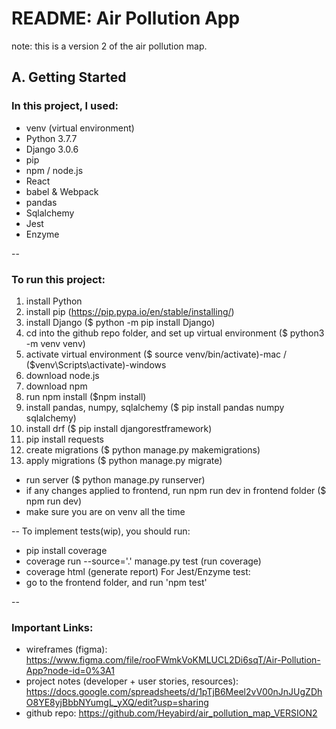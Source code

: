 # README: Air Pollution App

note: this is a version 2 of the air pollution map.

## A. Getting Started
### In this project, I used:
* venv (virtual environment)
* Python 3.7.7
* Django 3.0.6
* pip
* npm / node.js
* React
* babel & Webpack
* pandas
* Sqlalchemy
* Jest
* Enzyme

-- 
### To run this project:
1. install Python 
2. install pip (https://pip.pypa.io/en/stable/installing/)
2. install Django ($ python -m pip install Django)
3. cd into the github repo folder, and set up virtual environment ($ python3 -m venv venv)
4. activate virtual environment ($ source venv/bin/activate)-mac / ($venv\Scripts\activate)-windows
5. download node.js
6. download npm
6. run npm install ($npm install)
7. install pandas, numpy, sqlalchemy ($ pip install pandas numpy sqlalchemy)
8. install drf ($ pip install djangorestframework)
9. pip install requests 
9. create migrations ($ python manage.py makemigrations)
10. apply migrations ($ python manage.py migrate)
* run server ($ python manage.py runserver)
* if any changes applied to frontend, run npm run dev in frontend folder ($ npm run dev)
* make sure you are on venv all the time

--
To implement tests(wip), you should run:
* pip install coverage
* coverage run --source='.' manage.py test (run coverage)
* coverage html (generate report)
For Jest/Enzyme test:
* go to the frontend folder, and run 'npm test'

--
### Important Links: 
* wireframes (figma): https://www.figma.com/file/rooFWmkVoKMLUCL2Di6sqT/Air-Pollution-App?node-id=0%3A1
* project notes (developer + user stories, resources): https://docs.google.com/spreadsheets/d/1pTjB6Meel2vV00nJnJUgZDhO8YE8yjBbbNYumgL_yXQ/edit?usp=sharing
* github repo: https://github.com/Heyabird/air_pollution_map_VERSION2



